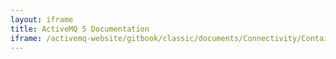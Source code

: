 ```yaml
---
layout: iframe
title: ActiveMQ 5 Documentation
iframe: /activemq-website/gitbook/classic/documents/Connectivity/Containers/spring-support.html
---
```

